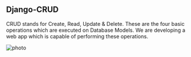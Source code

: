 ## Django-CRUD
CRUD stands for Create, Read, Update & Delete. These are the four basic operations which are executed on Database Models. We are developing a web app which is capable of performing these operations.

<img src="https://drive.google.com/file/d/1wxyIs3ZM7VuGqbL2879u8yZHR8MGIc1k/view?usp=sharing" alt="photo">
